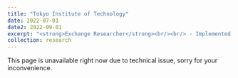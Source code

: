 ```yaml
---
title: "Tokyo Institute of Technology"
date: 2022-07-01
date2: 2022-09-01
excerpt: "<strong>Exchange Researcher</strong><br/><br/> - Implemented formation control and control barrier function (CBF) to synchronize drone swarm while interacting with human. <br/> - Developed a virtual reality interface using Unity to receive command execution from human operator’s hand movement and receive feedback visualization through a head-mounted display. <br/> - Conducted individual research project under the supervision of Assoc. Prof. Takeshi Hatanaka.<br/><br/> <img src='/images/projects_images/tokyo1.jpg' width='300' height='300'> <img src='/images/projects_images/tokyo3.jpg' width='300' height='300'> <img src='/images/projects_images/tokyo5.jpg' width='300' height='300'>"
collection: research
---
```

This page is unavailable right now due to technical issue, sorry for your inconvenience.